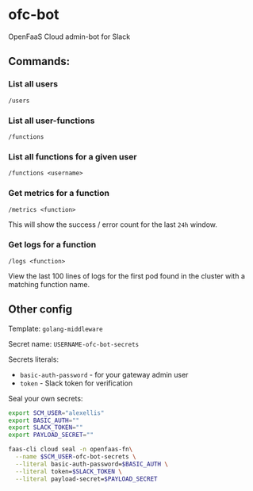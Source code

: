 # ofc-bot

OpenFaaS Cloud admin-bot for Slack

## Commands:

### List all users

```
/users
```

### List all user-functions

```
/functions
```

### List all functions for a given user

```
/functions <username>
```

### Get metrics for a function

```
/metrics <function>
```

This will show the success / error count for the last `24h` window.

### Get logs for a function

```
/logs <function>
```

View the last 100 lines of logs for the first pod found in the cluster with a matching function name.

## Other config

Template: `golang-middleware`

Secret name: `USERNAME-ofc-bot-secrets`

Secrets literals:

* `basic-auth-password` - for your gateway admin user
* `token` - Slack token for verification

Seal your own secrets:

```sh
export SCM_USER="alexellis"
export BASIC_AUTH=""
export SLACK_TOKEN=""
export PAYLOAD_SECRET=""

faas-cli cloud seal -n openfaas-fn\
  --name $SCM_USER-ofc-bot-secrets \
  --literal basic-auth-password=$BASIC_AUTH \
  --literal token=$SLACK_TOKEN \
  --literal payload-secret=$PAYLOAD_SECRET
```
